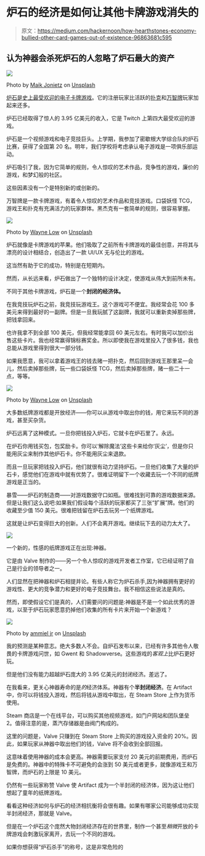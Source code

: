 # 炉石的经济是如何让其他卡牌游戏消失的

> 原文：<https://medium.com/hackernoon/how-hearthstones-economy-bullied-other-card-games-out-of-existence-96863681c595>

## 认为神器会杀死炉石的人忽略了炉石最大的资产

![](img/17cce3261e93a9f17921155c3bf6d93d.png)

Photo by [Maik Jonietz](https://unsplash.com/photos/22W93iChREU?utm_source=unsplash&utm_medium=referral&utm_content=creditCopyText) on [Unsplash](https://unsplash.com/search/photos/hearthstone?utm_source=unsplash&utm_medium=referral&utm_content=creditCopyText)

[炉石是史上最受欢迎的电子卡牌游戏](https://www.statista.com/statistics/323239/number-gamers-hearthstone-heroes-warcraft-worldwide/)。它的注册玩家比活跃的[扑克](http://pokerplayersresearch.com/toplinefindings.aspx)和[万智牌](https://www.hipstersofthecoast.com/2016/05/what-we-learned-65000/)玩家加起来还多。

炉石已经取得了惊人的 3.95 亿美元的收入，它是 Twitch 上第四大最受欢迎的游戏。

炉石是一个视频游戏和电子竞技巨头。上学期，我参加了密歇根大学综合队的炉石比赛，获得了全国第 20 名。明年，我们学校将考虑承认电子游戏是一项俱乐部运动。

炉石吸引了我，因为它简单的规则，令人惊叹的艺术作品，竞争性的游戏，廉价的游戏，和梦幻般的社区。

这些因素没有一个是特别新的或创新的。

万智牌是一款卡牌游戏，有着令人惊叹的艺术作品和竞技游戏。口袋妖怪 TCG，游戏王和扑克有充满活力的玩家群体。黑杰克有一套简单的规则，很容易掌握。

![](img/0c5be4395e5f412b15652acc73a92b4c.png)

Photo by [Wayne Low](https://unsplash.com/photos/OvN4OkhkTLo?utm_source=unsplash&utm_medium=referral&utm_content=creditCopyText) on [Unsplash](https://unsplash.com/search/photos/magic-the-gathering?utm_source=unsplash&utm_medium=referral&utm_content=creditCopyText)

炉石就像是卡牌游戏的苹果。他们吸取了之前所有卡牌游戏的最佳创意，并将其与漂亮的设计相结合，创造出了一款 UI/UX 无与伦比的游戏。

这当然有助于它的成功，特别是在短期内。

然而，从长远来看，炉石做出了一个独特的设计决定，使游戏从伟大到前所未有。

不同于其他卡牌游戏，炉石是一个**封闭的经济体。**

在我竞技玩炉石之前，我竞技玩游戏王。这个游戏可不便宜。我经常会花 100 多美元来得到最好的一副牌。但是一旦我玩腻了这副牌，我就可以重新卖掉那些牌，把钱拿回来。

也许我拿不到全部 100 美元，但我经常能拿回 60 美元左右。有时我可以加价出售这些卡片。我也经常赢得锦标赛奖金。所以即使我在游戏里投入了很多钱，我也总能从游戏里得到很大一部分钱。

如果我愿意，我可以拿着游戏王的钱去赌一把扑克，然后回到游戏王那里呆一会儿，然后卖掉那些牌，玩一些口袋妖怪 TCG，然后卖掉那些牌，赌一些二十一点，等等。

![](img/1b273f1cfce6f02af5e39f95273bf697.png)

Photo by [Wayne Low](https://unsplash.com/photos/OvN4OkhkTLo?utm_source=unsplash&utm_medium=referral&utm_content=creditCopyText) on [Unsplash](https://unsplash.com/search/photos/magic-the-gathering?utm_source=unsplash&utm_medium=referral&utm_content=creditCopyText)

大多数纸牌游戏都是开放经济——你可以从游戏中取出你的钱，用它来玩不同的游戏，甚至买杂货。

炉石远离了这种模式。一旦你把钱投入炉石，它就卡在炉石里了。永远。

在炉石你用钱买包，包奖励卡。你可以‘解除魔法’这些卡来给你‘灰尘’，但是你只能用灰尘来制作其他炉石卡。你不能用灰尘来退款。

而且一旦玩家把钱投入炉石，他们就很有动力坚持炉石。一旦他们收集了大量的炉石卡，感觉他们在游戏中就有优势了。很难证明留下一个收藏去玩一个不同的纸牌游戏是正当的。

暴雪——炉石的制造商——对游戏数据守口如瓶。很难找到可靠的游戏数据来源。但是让我们这么说吧:如果我们假设每个活跃的玩家都买了三张“扩展”牌。他们的收藏至少值 150 美元。很难把钱留在炉石去玩另一个纸牌游戏。

这就是让炉石变得巨大的创新。人们不会离开游戏。继续玩下去的动力太大了。

![](img/6520fbdeaf667b29bc446624bce7c998.png)

一个新的，性感的纸牌游戏正在出现:神器。

它是由 Valve 制作的——另一个令人惊叹的游戏开发者工作室，它已经证明了自己是行业的领导者之一。

人们显然在把神器和炉石相提并论。有些人称它为炉石杀手,因为神器拥有更好的游戏性、更大的竞争潜力和更好的电子竞技舞台。我不相信这些说法是真的。

然而，即使假设它们是真的，人们需要问的问题是:神器是不是一个如此优秀的游戏，以至于炉石玩家愿意扔掉他们收集的所有卡片来开始一个新游戏？

![](img/3a11d3ec952b212539efc7bd7efb74cb.png)

Photo by [ammiel jr](https://unsplash.com/photos/eYvoE4DwnEk?utm_source=unsplash&utm_medium=referral&utm_content=creditCopyText) on [Unsplash](https://unsplash.com/search/photos/cards?utm_source=unsplash&utm_medium=referral&utm_content=creditCopyText)

我的预测是某种意志。绝大多数人不会。自炉石发布以来，已经有许多其他令人敬畏的卡牌游戏问世，如 Gwent 和 Shadowverse。这些游戏的*客观上*比炉石更好玩。

但是他们没有能力超越炉石庞大的 3.95 亿美元的封闭经济。差远了。

在我看来，更关心神器寿命的是*的*经济体系。神器有个**半封闭经济**。在 Artifact 中，你可以将钱投入游戏，然后将钱从游戏中取出，在 Steam Store 上作为货币使用。

Steam 商店是一个在线平台，可以购买其他视频游戏，如门户网站和团队堡垒 2。值得注意的是，蒸汽存储器是由阀门构成的。

这里的问题是，Valve 只赚到在 Steam Store 上购买的游戏投入资金的 20%。因此，如果玩家从神器中取出他们的钱，Valve 将不会收到全部回报。

这意味着使用神器的成本会更高。神器需要玩家支付 20 美元的前期费用，而炉石是免费的。神器中的特殊卡不可避免的会涨到 50 美元或者更多，就像游戏王和万智牌，而炉石的上限是 10 美元。

仍然有一些玩家称赞 Valve 使 Artifact 成为一个半封闭的经济体，因为这让他们想起了童年的纸牌游戏。

看看这种经济如何与炉石的经济相抗衡将会很有趣。如果有哪家公司能够成功实现半封闭经济，那就是 Valve。

但是在一个炉石这个庞然大物封闭经济存在的世界里，制作一个甚至*稍微*开放的卡牌游戏会刺激玩家离开，去玩一个不同的游戏。

如果你想获得“炉石杀手”的称号，这是非常危险的